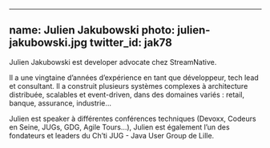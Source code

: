   ---
name: Julien Jakubowski
photo: julien-jakubowski.jpg
twitter_id: jak78
---

Julien Jakubowski est developer advocate chez StreamNative.

Il a une vingtaine d’années d’expérience en tant que développeur, tech lead et consultant. Il a construit plusieurs systèmes complexes à architecture distribuée, scalables et event-driven, dans des domaines variés : retail, banque, assurance, industrie…

Julien est speaker à différentes conférences techniques (Devoxx, Codeurs en Seine, JUGs, GDG, Agile Tours…), Julien est également l’un des fondateurs et leaders du Ch’ti JUG - Java User Group de Lille.

